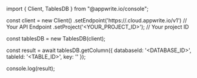 import { Client, TablesDB } from "@appwrite.io/console";

const client = new Client()
    .setEndpoint('https://<REGION>.cloud.appwrite.io/v1') // Your API Endpoint
    .setProject('<YOUR_PROJECT_ID>'); // Your project ID

const tablesDB = new TablesDB(client);

const result = await tablesDB.getColumn({
    databaseId: '<DATABASE_ID>',
    tableId: '<TABLE_ID>',
    key: ''
});

console.log(result);
